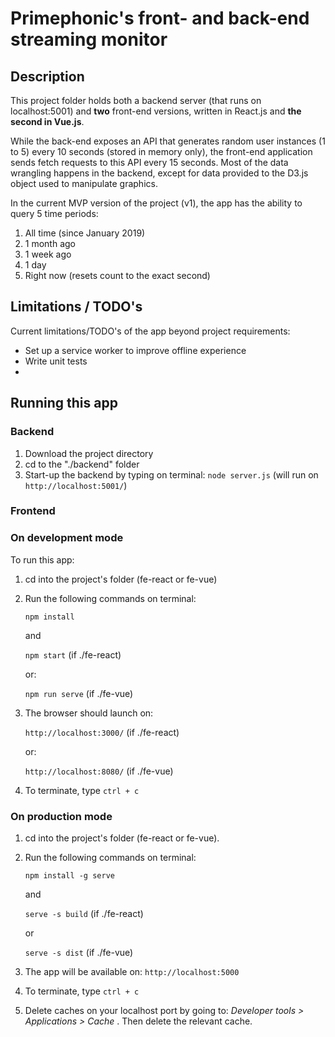# Primephonic's front- and back-end streaming monitor

## Description

This project folder holds both a backend server (that runs on localhost:5001) and **two** front-end versions, 
written in React.js and **the second in Vue.js**. 

While the back-end exposes an API that generates random user instances (1 to 5) every 10 seconds (stored in memory only), 
the front-end application sends fetch requests to this API every 15 seconds. Most of the data wrangling happens in the backend,
except for data provided to the D3.js object used to manipulate graphics. 

In the current MVP version of the project (v1), the app has the ability to query 5 time periods:
 
 1. All time (since January 2019)
 2. 1 month ago
 3. 1 week ago
 4. 1 day
 5. Right now (resets count to the exact second)
  

## Limitations / TODO's

Current limitations/TODO's of the app beyond project requirements:

- Set up a service worker to improve offline experience
- Write unit tests
- 


## Running this app

### Backend 

1. Download the project directory
2. cd to the "./backend" folder 
3. Start-up the backend by typing on terminal: `node server.js` (will run on `http://localhost:5001/`)

### Frontend

### On development mode

To run this app: 
 
1. cd into the project's folder (fe-react or fe-vue)
2. Run the following commands on terminal:

    `npm install`
    
    and 
    
    `npm start` (if ./fe-react)
    
    or:
    
    `npm run serve` (if ./fe-vue)
 
4. The browser should launch on: 

    `http://localhost:3000/` (if ./fe-react)
    
    or:
    
    `http://localhost:8080/` (if ./fe-vue) 

5. To terminate, type `ctrl + c`

 
### On production mode

1. cd into the project's folder (fe-react or fe-vue).
2. Run the following commands on terminal:

    `npm install -g serve`
    
    and 
    
    `serve -s build` (if ./fe-react)
    
    or 
    
    `serve -s dist` (if ./fe-vue)
    
3. The app will be available on: `http://localhost:5000 `

4. To terminate, type `ctrl + c`

5. Delete caches on your localhost port by going to: *Developer tools > Applications > Cache* . Then delete the relevant cache.
     